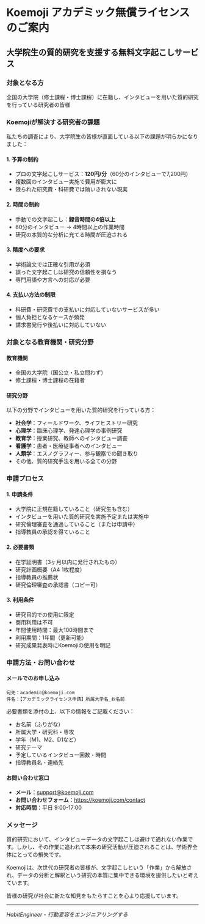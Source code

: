 # Koemoji アカデミック無償ライセンスのご案内

## 大学院生の質的研究を支援する無料文字起こしサービス

### 対象となる方

全国の大学院（修士課程・博士課程）に在籍し、インタビューを用いた質的研究を行っている研究者の皆様

### Koemojiが解決する研究者の課題

私たちの調査により、大学院生の皆様が直面している以下の課題が明らかになりました：

#### 1. 予算の制約
- プロの文字起こしサービス：**120円/分**（60分のインタビューで7,200円）
- 複数回のインタビュー実施で費用が膨大に
- 限られた研究費・科研費では賄いきれない現実

#### 2. 時間の制約
- 手動での文字起こし：**録音時間の4倍以上**
- 60分のインタビュー → 4時間以上の作業時間
- 研究の本質的な分析に充てる時間が圧迫される

#### 3. 精度への要求
- 学術論文では正確な引用が必須
- 誤った文字起こしは研究の信頼性を損なう
- 専門用語や方言への対応が必要

#### 4. 支払い方法の制限
- 科研費・研究費での支払いに対応していないサービスが多い
- 個人負担となるケースが頻発
- 請求書発行や後払いに対応していない

### 対象となる教育機関・研究分野

#### 教育機関
- 全国の大学院（国公立・私立問わず）
- 修士課程・博士課程の在籍者

#### 研究分野
以下の分野でインタビューを用いた質的研究を行っている方：
- **社会学**：フィールドワーク、ライフヒストリー研究
- **心理学**：臨床心理学、発達心理学の事例研究
- **教育学**：授業研究、教師へのインタビュー調査
- **看護学**：患者・医療従事者へのインタビュー
- **人類学**：エスノグラフィー、参与観察での聞き取り
- その他、質的研究手法を用いる全ての分野

### 申請プロセス

#### 1. 申請条件
- 大学院に正規在籍していること（研究生も含む）
- インタビューを用いた質的研究を実施予定または実施中
- 研究倫理審査を通過していること（または申請中）
- 指導教員の承認を得ていること

#### 2. 必要書類
- 在学証明書（3ヶ月以内に発行されたもの）
- 研究計画概要（A4 1枚程度）
- 指導教員の推薦状
- 研究倫理審査の承認書（コピー可）

#### 3. 利用条件
- 研究目的での使用に限定
- 商用利用は不可
- 年間使用時間：最大100時間まで
- 利用期間：1年間（更新可能）
- 研究成果発表時にKoemojiの使用を明記

### 申請方法・お問い合わせ

#### メールでのお申し込み
```
宛先：academic@koemoji.com
件名：【アカデミックライセンス申請】所属大学名_お名前
```

必要書類を添付の上、以下の情報をご記載ください：
- お名前（ふりがな）
- 所属大学・研究科・専攻
- 学年（M1、M2、D1など）
- 研究テーマ
- 予定しているインタビュー回数・時間
- 指導教員名・連絡先

#### お問い合わせ窓口
- **メール**：support@koemoji.com
- **お問い合わせフォーム**：https://koemoji.com/contact
- **対応時間**：平日 9:00-17:00

### メッセージ

質的研究において、インタビューデータの文字起こしは避けて通れない作業です。しかし、その作業に追われて本来の研究活動が圧迫されることは、学術界全体にとっての損失です。

Koemojiは、次世代の研究者の皆様が、文字起こしという「作業」から解放され、データの分析と解釈という研究の本質に集中できる環境を提供したいと考えています。

皆様の研究が社会に新たな知見をもたらすことを心より応援しています。

---

*HabitEngineer - 行動変容をエンジニアリングする*